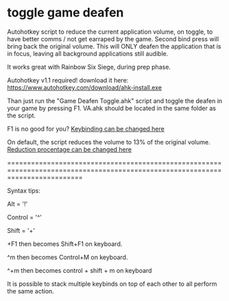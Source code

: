 # toggle game deafen
Autohotkey script to reduce the current application volume, on toggle, to have better comms / not get earraped by the game.
Second bind press will bring back the original volume.
This will ONLY deafen the application that is in focus, leaving all background applications still audible.

It works great with Rainbow Six Siege, during prep phase.

Autohotkey v1.1 required!
download it here: https://www.autohotkey.com/download/ahk-install.exe

Than just run the "Game Deafen Toggle.ahk" script and toggle the deafen in your game by pressing F1.
VA.ahk should be located in the same folder as the script.

F1 is no good for you? 
[Keybinding can be changed here](toggle_game_deafen.ahk#L11) 

On default, the script reduces the volume to 13% of the original volume.
[Reduction procentage can be changed here](toggle_game_deafen.ahk#L9)


===============================================================================================================================

Syntax tips:

Alt = '!'

Control = '^'

Shift = '+'

+F1   then becomes Shift+F1 on keyboard.

^m    then becomes Control+M on keyboard.

^+m 	then becomes control + shift + m on keyboard


It is possible to stack multiple keybinds on top of each other to all perform the same action.
